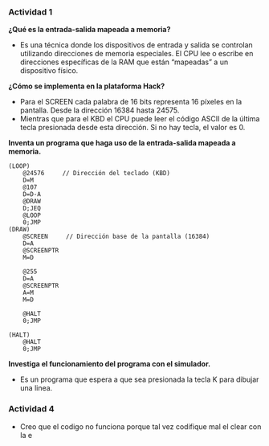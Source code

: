### Actividad 1

**¿Qué es la entrada-salida mapeada a memoria?**

* Es una técnica donde los dispositivos de entrada y salida se controlan utilizando direcciones de memoria especiales. El CPU lee o escribe en direcciones específicas de la RAM que están “mapeadas” a un dispositivo físico.

**¿Cómo se implementa en la plataforma Hack?**

* Para el SCREEN cada palabra de 16 bits representa 16 píxeles en la pantalla. Desde la dirección 16384 hasta 24575.
* Mientras que para el KBD el CPU puede leer el código ASCII de la última tecla presionada desde esta dirección. Si no hay tecla, el valor es 0.

**Inventa un programa que haga uso de la entrada-salida mapeada a memoria.**

```js8765
(LOOP)
    @24576     // Dirección del teclado (KBD)
    D=M
    @107
    D=D-A
    @DRAW
    D;JEQ
    @LOOP
    0;JMP
(DRAW)
    @SCREEN     // Dirección base de la pantalla (16384)
    D=A
    @SCREENPTR
    M=D

    @255
    D=A
    @SCREENPTR
    A=M
    M=D

    @HALT
    0;JMP

(HALT)
    @HALT
    0;JMP
```

**Investiga el funcionamiento del programa con el simulador.**

* Es un programa que espera a que sea presionada la tecla K para dibujar una linea.

### Actividad 4

* Creo que el codigo no funciona porque tal vez codifique mal el clear con la e
